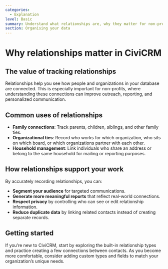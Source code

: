 ```yaml
---
categories:
  - Explanation
level: Basic
summary: Understand what relationships are, why they matter for non-profits, and how they help you organize and communicate with your community.
section: Organising your data
---
```


# Why relationships matter in CiviCRM

## The value of tracking relationships

Relationships help you see how people and organizations in your database are connected. This is especially important for non-profits, where understanding these connections can improve outreach, reporting, and personalized communication.

## Common uses of relationships

- **Family connections**: Track parents, children, siblings, and other family ties.
- **Organizational ties**: Record who works for which organization, who sits on which board, or which organizations partner with each other.
- **Household management**: Link individuals who share an address or belong to the same household for mailing or reporting purposes.

## How relationships support your work

By accurately recording relationships, you can:

- **Segment your audience** for targeted communications.
- **Generate more meaningful reports** that reflect real-world connections.
- **Respect privacy** by controlling who can see or edit relationship information.
- **Reduce duplicate data** by linking related contacts instead of creating separate records.

## Getting started

If you’re new to CiviCRM, start by exploring the built-in relationship types and practice creating a few connections between contacts. As you become more comfortable, consider adding custom types and fields to match your organization’s unique needs.

